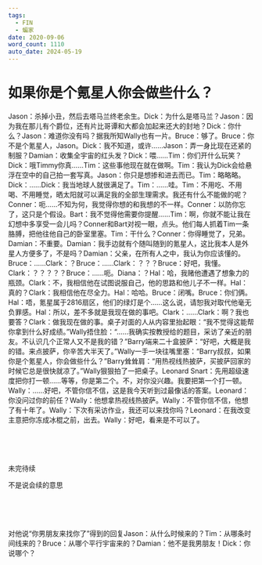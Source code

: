 ```yaml
---
tags:
  - FIN
  - 蝙家
date: 2020-09-06
word_count: 1110
auto_date: 2024-05-19
---
```


# 如果你是个氪星人你会做些什么？

Jason：杀掉小丑，然后去塔马兰终老余生。Dick：为什么是塔马兰？Jason：因为我在那儿有个爵位，还有片比哥谭和大都会加起来还大的封地？Dick：你什么？Jason：难道你没有吗？据我所知Wally也有一片。Bruce：够了。Bruce：你不是个氪星人，Jason。Dick：我不知道，或许……Jason：弄一身比现在还紧的制服？Damian：收集全宇宙的红头发？Dick：喂……Tim：你们开什么玩笑？Dick：哦Timmy你真……Tim：这些事他现在就在做啊。Tim：我认为Dick会给悬浮在空中的自己拍一套写真。Jason：你只是想掺和进去而已。Tim：略略略。Dick：……Dick：我当地球人就很满足了。Tim：……哇。Tim：不用吃、不用喝、不用睡觉，晒太阳就可以满足我的全部生理需求。我还有什么不能做的呢？Conner：呃……不知为何，我觉得你想的和我想的不一样。Conner：以防你忘了，这只是个假设。Bart：我不觉得他需要你提醒……Tim：啊，你就不能让我在幻想中多享受一会儿吗？Conner和Bart对视一眼，点头。他们每人抓着Tim一条胳膊，把他往他自己的卧室里塞。Tim：干什么？Conner：你得睡觉了，兄弟。Damian：不重要。Damian：我手边就有个随叫随到的氪星人，这比我本人是外星人方便多了，不是吗？Damian：父亲，在所有人之中，我认为你应该懂的。Bruce：……Clark：？Bruce：……Clark：？？？Bruce：好吧，我懂。Clark：？？？？？Bruce：……呃。Diana：？Hal：哈，我赌他遭遇了想象力的瓶颈。Clark：不，我相信他在试图说服自己，他的思路和他儿子不一样。Hal：真的？Clark：我相信他在尽全力。Hal：哈哈。Bruce：闭嘴。Bruce：你们俩。Hal：唔，氪星属于2816扇区，他们的绿灯是个……这么说，请恕我对取代他毫无负罪感。Hal：所以，差不多就是我现在做的事吧。Clark：……Clark：啊？我也要答？Clark：做我现在做的事。桌子对面的人从内容里抬起眼：“我不觉得这能帮你拿到什么好成绩。”Wally捂住脸：“……我确实按教授给的题目，采访了亲近的朋友。不认识几个正常人又不是我的错？”Barry端来二十盒披萨：“好吧，大概是我的错。来点披萨，你辛苦大半天了。”Wally一手一块往嘴里塞：“Barry叔叔，如果你是个氪星人，你会做些什么？”Barry耸耸肩：“用热视线热披萨，买披萨回家的时候它总是很快就凉了。”Wally狠狠拍了一把桌子。Leonard Snart：先用超级速度把你打一顿……等等，你是第二个。不，对你没兴趣。我要把第一个打一顿。Wally：……好吧，不管你信不信，这是我今天听到过最像话的答案。Leonard：你没问过你的前任？Wally：他想拿热视线热披萨。Wally：不管你信不信，他想了有十年了。Wally：下次有采访作业，我还可以来找你吗？Leonard：在我改变主意把你冻成冰棍之前，出去。Wally：好吧，看来是不可以了。

<br>

<br>

<br>

未完待续

不是说会续的意思

<br>

<br>

<br>

对他说“你男朋友来找你了”得到的回复Jason：从什么时候来的？Tim：从哪条时间线来的？Bruce：从哪个平行宇宙来的？Damian：他不是我男朋友！Dick：你说哪个？
